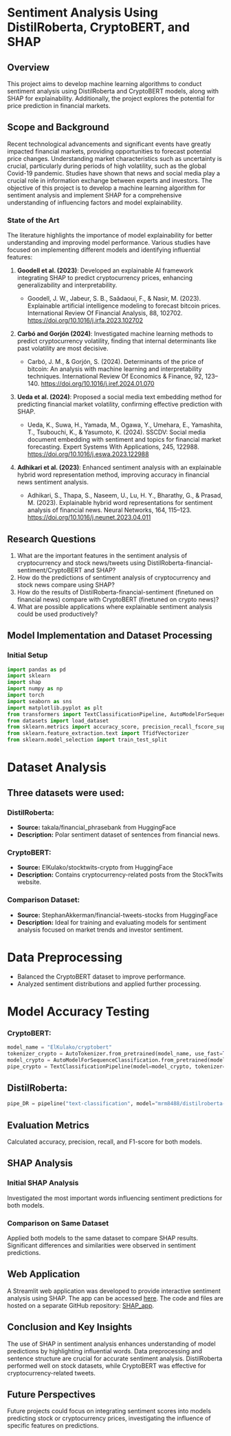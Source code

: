 # Sentiment Analysis Using DistilRoberta, CryptoBERT, and SHAP

## Overview

This project aims to develop machine learning algorithms to conduct sentiment analysis using DistilRoberta and CryptoBERT models, along with SHAP for explainability. Additionally, the project explores the potential for price prediction in financial markets.

## Scope and Background

Recent technological advancements and significant events have greatly impacted financial markets, providing opportunities to forecast potential price changes. Understanding market characteristics such as uncertainty is crucial, particularly during periods of high volatility, such as the global Covid-19 pandemic. Studies have shown that news and social media play a crucial role in information exchange between experts and investors. The objective of this project is to develop a machine learning algorithm for sentiment analysis and implement SHAP for a comprehensive understanding of influencing factors and model explainability.

### State of the Art

The literature highlights the importance of model explainability for better understanding and improving model performance. Various studies have focused on implementing different models and identifying influential features:

1. **Goodell et al. (2023)**: Developed an explainable AI framework integrating SHAP to predict cryptocurrency prices, enhancing generalizability and interpretability.
   - Goodell, J. W., Jabeur, S. B., Saâdaoui, F., & Nasir, M. (2023). Explainable artificial intelligence modeling to forecast bitcoin prices. International Review Of Financial Analysis, 88, 102702. https://doi.org/10.1016/j.irfa.2023.102702

2. **Carbó and Gorjón (2024)**: Investigated machine learning methods to predict cryptocurrency volatility, finding that internal determinants like past volatility are most decisive.
   - Carbó, J. M., & Gorjón, S. (2024). Determinants of the price of bitcoin: An analysis with machine learning and interpretability techniques. International Review Of Economics & Finance, 92, 123–140. https://doi.org/10.1016/j.iref.2024.01.070

3. **Ueda et al. (2024)**: Proposed a social media text embedding method for predicting financial market volatility, confirming effective prediction with SHAP.
   - Ueda, K., Suwa, H., Yamada, M., Ogawa, Y., Umehara, E., Yamashita, T., Tsubouchi, K., & Yasumoto, K. (2024). SSCDV: Social media document embedding with sentiment and topics for financial market forecasting. Expert Systems With Applications, 245, 122988. https://doi.org/10.1016/j.eswa.2023.122988

4. **Adhikari et al. (2023)**: Enhanced sentiment analysis with an explainable hybrid word representation method, improving accuracy in financial news sentiment analysis.
   - Adhikari, S., Thapa, S., Naseem, U., Lu, H. Y., Bharathy, G., & Prasad, M. (2023). Explainable hybrid word representations for sentiment analysis of financial news. Neural Networks, 164, 115–123. https://doi.org/10.1016/j.neunet.2023.04.011

## Research Questions

1. What are the important features in the sentiment analysis of cryptocurrency and stock news/tweets using DistilRoberta-financial-sentiment/CryptoBERT and SHAP?
2. How do the predictions of sentiment analysis of cryptocurrency and stock news compare using SHAP?
3. How do the results of DistilRoberta-financial-sentiment (finetuned on financial news) compare with CryptoBERT (finetuned on crypto news)?
4. What are possible applications where explainable sentiment analysis could be used productively?

## Model Implementation and Dataset Processing

### Initial Setup

```python
import pandas as pd
import sklearn
import shap
import numpy as np
import torch
import seaborn as sns
import matplotlib.pyplot as plt
from transformers import TextClassificationPipeline, AutoModelForSequenceClassification, AutoTokenizer, pipeline
from datasets import load_dataset
from sklearn.metrics import accuracy_score, precision_recall_fscore_support
from sklearn.feature_extraction.text import TfidfVectorizer
from sklearn.model_selection import train_test_split
```

# Dataset Analysis

## Three datasets were used:

### DistilRoberta:
- **Source:** takala/financial_phrasebank from HuggingFace
- **Description:** Polar sentiment dataset of sentences from financial news.

### CryptoBERT:
- **Source:** ElKulako/stocktwits-crypto from HuggingFace
- **Description:** Contains cryptocurrency-related posts from the StockTwits website.

### Comparison Dataset:
- **Source:** StephanAkkerman/financial-tweets-stocks from HuggingFace
- **Description:** Ideal for training and evaluating models for sentiment analysis focused on market trends and investor sentiment.

# Data Preprocessing
- Balanced the CryptoBERT dataset to improve performance.
- Analyzed sentiment distributions and applied further processing.

# Model Accuracy Testing

### CryptoBERT:
```python
model_name = "ElKulako/cryptobert"
tokenizer_crypto = AutoTokenizer.from_pretrained(model_name, use_fast=True)
model_crypto = AutoModelForSequenceClassification.from_pretrained(model_name)
pipe_crypto = TextClassificationPipeline(model=model_crypto, tokenizer=tokenizer_crypto, max_length=64, truncation=True, padding='max_length')
```

## DistilRoberta:
```python
pipe_DR = pipeline("text-classification", model="mrm8488/distilroberta-finetuned-financial-news-sentiment-analysis")
```

## Evaluation Metrics
Calculated accuracy, precision, recall, and F1-score for both models.

## SHAP Analysis

### Initial SHAP Analysis
Investigated the most important words influencing sentiment predictions for both models.

### Comparison on Same Dataset
Applied both models to the same dataset to compare SHAP results. Significant differences and similarities were observed in sentiment predictions.

## Web Application
A Streamlit web application was developed to provide interactive sentiment analysis using SHAP. The app can be accessed [here](https://sentiment-analysis-stock.streamlit.app/). The code and files are hosted on a separate GitHub repository: [SHAP_app](https://github.com/premstaller1/SHAP_app.git).

## Conclusion and Key Insights
The use of SHAP in sentiment analysis enhances understanding of model predictions by highlighting influential words. Data preprocessing and sentence structure are crucial for accurate sentiment analysis. DistilRoberta performed well on stock datasets, while CryptoBERT was effective for cryptocurrency-related tweets.

## Future Perspectives
Future projects could focus on integrating sentiment scores into models predicting stock or cryptocurrency prices, investigating the influence of specific features on predictions.
